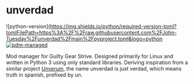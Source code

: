 # unverdad

![python-version](https://img.shields.io/python/required-version-toml?tomlFilePath=https%3A%2F%2Fraw.githubusercontent.com%2FJohn-Tuesday%2Funverdad%2Fmain%2Fpyproject.toml&logo=python
[![pdm-managed](https://img.shields.io/badge/pdm-managed-blueviolet?logo=pdm)](https://pdm-project.org)

Mod manager for Guilty Gear Strive.
Designed primarily for Linux and written in Python 3 using only standard libraries.
Deriving inspiration from a similar project [Unverum](https://github.com/TekkaGB/Unverum),
the name unverdad is just verdad, which means truth in spanish, prefixed by un.

